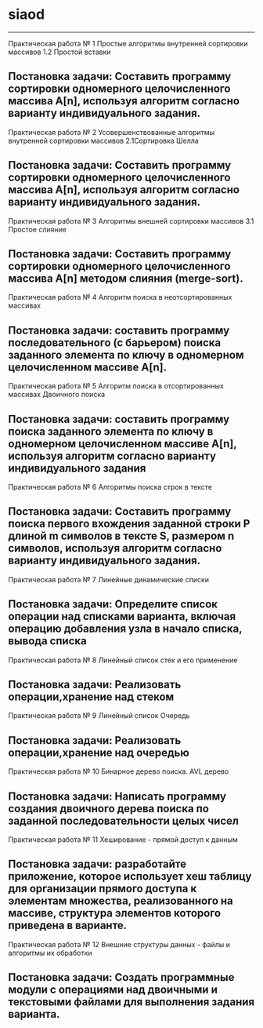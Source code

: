 # siaod
-------------------------------------------------------------------------------------------------------------------------------------------------------------------
Практическая работа № 1 Простые алгоритмы внутренней сортировки массивов 1.2 Простой вставки

Постановка задачи: Составить программу сортировки одномерного целочисленного массива A[n], используя алгоритм согласно варианту индивидуального задания.
-------------------------------------------------------------------------------------------------------------------------------------------------------------------
Практическая работа № 2 Усовершенствованные алгоритмы внутренней сортировки массивов 2.1Сортировка Шелла

Постановка задачи: Составить программу сортировки одномерного целочисленного массива A[n], используя алгоритм согласно варианту индивидуального задания.
-------------------------------------------------------------------------------------------------------------------------------------------------------------------
Практическая работа № 3 Алгоритмы внешней сортировки массивов 3.1 Простое слияние

Постановка задачи: Составить программу сортировки одномерного целочисленного массива A[n] методом слияния (merge-sort).
-------------------------------------------------------------------------------------------------------------------------------------------------------------------
Практическая работа № 4 Алгоритм поиска в неотсортированных массивах

Постановка задачи: cоставить программу последовательного (с барьером) поиска заданного элемента по ключу в одномерном целочисленном массиве A[n].
-------------------------------------------------------------------------------------------------------------------------------------------------------------------
Практическая работа № 5 Алгоритм поиска в отсортированных массивах Двоичного поиска

Постановка задачи: составить программу поиска заданного элемента по ключу в одномерном целочисленном массиве A[n], используя алгоритм согласно варианту индивидуального задания
--------------------------------------------------------------------------------------------------------------------------------------------------------------------
Практическая работа № 6 Алгоритмы поиска строк в тексте

Постановка задачи: Составить программу поиска первого вхождения заданной строки P длиной m символов в тексте S, размером n символов, используя алгоритм согласно варианту индивидуального задания.
--------------------------------------------------------------------------------------------------------------------------------------------------------------------
Практическая работа № 7 Линейные динамические списки

Постановка задачи: Определите список операции над списками варианта, включая операцию добавления узла в начало списка, вывода списка
--------------------------------------------------------------------------------------------------------------------------------------------------------------------
Практическая работа № 8 Линейный список стек и его применение

Постановка задачи: Реализовать операции,хранение над стеком
--------------------------------------------------------------------------------------------------------------------------------------------------------------------
Практическая работа № 9 Линейный список Очередь

Постановка задачи: Реализовать операции,хранение над очередью
--------------------------------------------------------------------------------------------------------------------------------------------------------------------
Практическая работа № 10 Бинарное дерево поиска. AVL дерево

Постановка задачи: Написать программу создания двоичного дерева поиска по заданной последовательности целых чисел
--------------------------------------------------------------------------------------------------------------------------------------------------------------------
Практическая работа № 11  Хеширование - прямой доступ к данным

Постановка задачи: разработайте приложение, которое использует хеш таблицу для организации прямого доступа к элементам множества, реализованного на массиве, структура элементов которого приведена в варианте.
--------------------------------------------------------------------------------------------------------------------------------------------------------------------
Практическая работа № 12 Внешние структуры данных - файлы и алгоритмы их обработки

Постановка задачи: Создать программные модули с операциями над двоичными и текстовыми файлами для выполнения задания варианта.
--------------------------------------------------------------------------------------------------------------------------------------------------------------------
